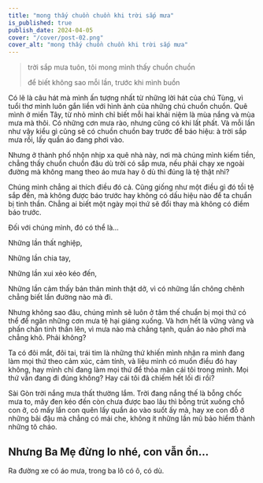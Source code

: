 ```yaml
---
title: "mong thấy chuồn chuồn khi trời sắp mưa"
is_published: true
publish_date: 2024-04-05
cover: "/cover/post-02.png"
cover_alt: "mong thấy chuồn chuồn khi trời sắp mưa"
---
```


> trời sắp mưa tuôn, tôi mong mình thấy chuồn chuồn
>
> để biết không sao mỗi lần, trước khi mình buồn

Có lẽ là câu hát mà mình ấn tượng nhất từ những lời hát của chú Tùng, vì tuổi thơ mình luôn gắn liền với hình ảnh của những chú chuồn chuồn. Quê mình ở miền Tây, từ nhỏ mình chỉ biết mỗi hai khái niệm là mùa nắng và mùa mưa mà thôi. Có những cơn mưa rào, nhưng cũng có khi lất phất. Và mỗi lần như vậy kiểu gì cũng sẽ có chuồn chuồn bay trước để báo hiệu: à trời sắp mưa rồi, lấy quần áo đang phơi vào.

Nhưng ở thành phố nhộn nhịp xa quê nhà này, nơi mà chúng mình kiếm tiền, chẳng thấy chuồn chuồn đâu dù trời có sắp mưa, nếu phải chạy xe ngoài đường mà không mang theo áo mưa hay ô dù thì đúng là tệ thật nhỉ?

Chúng mình chẳng ai thích điều đó cả. Cũng giống như một điều gì đó tồi tệ sắp đến, mà không được báo trước hay không có dấu hiệu nào để ta chuẩn bị tinh thần. Chẳng ai biết một ngày mọi thứ sẽ đổi thay mà không có điềm báo trước.

Đối với chúng mình, đó có thể là…

Những lần thất nghiệp,

Những lần chia tay,

Những lần xui xẻo kéo đến,

Những lần cảm thấy bản thân mình thật dở, vì có những lần chông chênh chẳng biết lần đường nào mà đi.

Nhưng không sao đâu, chúng mình sẽ luôn ở tâm thế chuẩn bị mọi thứ có thể để ngăn những cơn mưa tệ hại giáng xuống. Và hơn hết là vững vàng và phấn chấn tinh thần lên, vì mưa nào mà chẳng tạnh, quần áo nào phơi mà chẳng khô. Phải không?

Ta có đôi mắt, đôi tai, trái tim là những thứ khiến mình nhận ra mình đang làm mọi thứ theo cảm xúc, cảm tính, và liệu mình có muốn điều đó hay không, hay mình chỉ đang làm mọi thứ để thỏa mãn cái tôi trong mình. Mọi thứ vẫn đang đi đúng không? Hay cái tôi đã chiếm hết lối đi rồi?

Sài Gòn trời nắng mưa thất thường lắm. Trời đang nắng thế là bỗng chốc mưa to, mây đen kéo đến còn chưa được bao lâu thì bỗng trút xuống chỗ con ở, có mấy lần con quên lấy quần áo vào suốt ấy mà, hay xe con đỗ ở những bãi đậu mà chẳng có mái che, không ít những lần mũ bảo hiểm thành những tô cháo.

## Nhưng Ba Mẹ đừng lo nhé, con vẫn ổn...

Ra đường xe có áo mưa, trong ba lô có ô, có dù.
